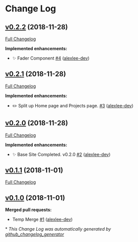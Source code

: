 # Change Log

## [v0.2.2](https://github.com/alexlee-dev/projedex/tree/v0.2.2) (2018-11-28)
[Full Changelog](https://github.com/alexlee-dev/projedex/compare/v0.2.1...v0.2.2)

**Implemented enhancements:**

- ✨ Fader Component [\#4](https://github.com/alexlee-dev/projedex/pull/4) ([alexlee-dev](https://github.com/alexlee-dev))

## [v0.2.1](https://github.com/alexlee-dev/projedex/tree/v0.2.1) (2018-11-28)
[Full Changelog](https://github.com/alexlee-dev/projedex/compare/v0.2.0...v0.2.1)

**Implemented enhancements:**

- ✏️ Split up Home page and Projects page. [\#3](https://github.com/alexlee-dev/projedex/pull/3) ([alexlee-dev](https://github.com/alexlee-dev))

## [v0.2.0](https://github.com/alexlee-dev/projedex/tree/v0.2.0) (2018-11-28)
[Full Changelog](https://github.com/alexlee-dev/projedex/compare/v0.1.1...v0.2.0)

**Implemented enhancements:**

- ✨ Base Site Completed. v0.2.0 [\#2](https://github.com/alexlee-dev/projedex/pull/2) ([alexlee-dev](https://github.com/alexlee-dev))

## [v0.1.1](https://github.com/alexlee-dev/projedex/tree/v0.1.1) (2018-11-01)
[Full Changelog](https://github.com/alexlee-dev/projedex/compare/v0.1.0...v0.1.1)

## [v0.1.0](https://github.com/alexlee-dev/projedex/tree/v0.1.0) (2018-11-01)
**Merged pull requests:**

- Temp Merge [\#1](https://github.com/alexlee-dev/projedex/pull/1) ([alexlee-dev](https://github.com/alexlee-dev))



\* *This Change Log was automatically generated by [github_changelog_generator](https://github.com/skywinder/Github-Changelog-Generator)*